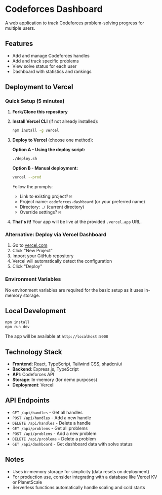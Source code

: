 # Codeforces Dashboard

A web application to track Codeforces problem-solving progress for multiple users.

## Features

- Add and manage Codeforces handles
- Add and track specific problems
- View solve status for each user
- Dashboard with statistics and rankings

## Deployment to Vercel

### Quick Setup (5 minutes)

1. **Fork/Clone this repository**

2. **Install Vercel CLI** (if not already installed):
   ```bash
   npm install -g vercel
   ```

3. **Deploy to Vercel** (choose one method):
   
   **Option A - Using the deploy script:**
   ```bash
   ./deploy.sh
   ```
   
   **Option B - Manual deployment:**
   ```bash
   vercel --prod
   ```
   
   Follow the prompts:
   - Link to existing project? `N`
   - Project name: `codeforces-dashboard` (or your preferred name)
   - Directory: `./` (current directory)
   - Override settings? `N`

4. **That's it!** Your app will be live at the provided `.vercel.app` URL.

### Alternative: Deploy via Vercel Dashboard

1. Go to [vercel.com](https://vercel.com)
2. Click "New Project"
3. Import your GitHub repository
4. Vercel will automatically detect the configuration
5. Click "Deploy"

### Environment Variables

No environment variables are required for the basic setup as it uses in-memory storage.

## Local Development

```bash
npm install
npm run dev
```

The app will be available at `http://localhost:5000`

## Technology Stack

- **Frontend**: React, TypeScript, Tailwind CSS, shadcn/ui
- **Backend**: Express.js, TypeScript
- **API**: Codeforces API
- **Storage**: In-memory (for demo purposes)
- **Deployment**: Vercel

## API Endpoints

- `GET /api/handles` - Get all handles
- `POST /api/handles` - Add a new handle
- `DELETE /api/handles` - Delete a handle
- `GET /api/problems` - Get all problems
- `POST /api/problems` - Add a new problem
- `DELETE /api/problems` - Delete a problem
- `GET /api/dashboard` - Get dashboard data with solve status

## Notes

- Uses in-memory storage for simplicity (data resets on deployment)
- For production use, consider integrating with a database like Vercel KV or PlanetScale
- Serverless functions automatically handle scaling and cold starts